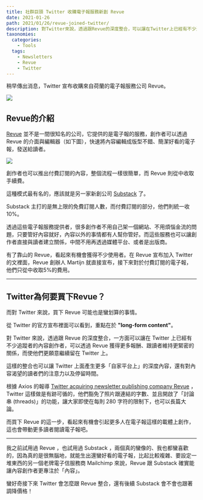 ```yaml
---
title: 社群巨頭 Twitter 收購電子報服務新創 Revue
date: 2021-01-26
path: 2021/01/26/revue-joined-twitter/
description: 對Twitter來說，透過跟Revue的深度整合，可以讓在Twitter上已經有不少追蹤者的內容創作者，可以透過Revue獲得更多報酬、跟讀者維持更緊密的關係，而使他們更願意繼續留在Twitter上。
taxonomies:
  categories: 
    - Tools
  tags: 
    - Newsletters
    - Revue
    - Twitter
---
```


稍早傳出消息，Twitter 宣布收購來自荷蘭的電子報服務公司 Revue。

![](https://pinchlime-screenshots.s3.ap-northeast-1.amazonaws.com/twitter-revue_JB1zqs.webp)

<!-- more -->

## Revue的介紹

[Revue](https://www.getrevue.co/) 並不是一間很知名的公司，它提供的是電子報的服務，創作者可以透過 Revue 的介面與編輯器（如下圖），快速將內容編輯成版型不錯、簡潔好看的電子報，發送給讀者。

![](https://pinchlime-screenshots.s3.ap-northeast-1.amazonaws.com/revue-editor_6i28SU.webp)

創作者也可以推出付費訂閱的內容，整個流程一樣很簡單，而 Revue 則從中收取手續費。

這種模式最有名的，應該就是另一家新創公司 [Substack](https://substack.com/) 了。

Substack 主打的是無上限的免費訂閱人數，而付費訂閱的部分，他們則統一收10%。

透過這些電子報服務提供者，很多創作者不用自己架一個網站、不用煩惱金流的問題，只要管好內容就好，內容以外的事情都有人幫你管好。而這些服務也可以讓創作者直接與讀者建立關係，中間不用再透過媒體平台、或者是出版商。

有了靠山的 Revue，看起來有機會獲得不少使用者。在 Revue 宣布加入 Twitter 的文裡面，Revue 創辦人 Martijn 就直接宣布，接下來對於付費訂閱的電子報，他們只從中收取5%的費用。

---

## Twitter為何要買下Revue？

而對 Twitter 來說，買下 Revue 可能也是蠻划算的事情。

從 Twitter 的官方宣布裡面可以看到，重點在於 **"long-form content"**。

對 Twitter 來說，透過跟 Revue 的深度整合，一方面可以讓在 Twitter 上已經有不少追蹤者的內容創作者，可以透過 Revue 獲得更多報酬、跟讀者維持更緊密的關係，而使他們更願意繼續留在 Twitter 上。

這樣的整合也可以讓 Twitter 上面產生更多「自家平台上」的深度內容，還有對內容渴望的讀者們的注意力以及停留時間。

根據 Axios 的報導 [Twitter acquiring newsletter publishing company Revue](https://www.axios.com/twitter-newsletter-publishing-revue-8a74f20d-61c9-4095-9b3c-202c3b3fe77c.html) ，Twitter 這樣做是有跡可循的，他們豁免了照片跟連結的字數、並且開啟了「討論串 (threads)」的功能，讓大家即使在每則 280 字符的限制下，也可以長篇大論。

而買下 Revue 的這一步，看起來有機會引起更多人在電子報這樣的載體上創作，這也會帶動更多讀者閱讀電子報吧。

---

我之前試用過 Revue ，也試用過 Substack ，兩個真的蠻像的、我也都蠻喜歡的，因為真的是很無腦地，就能生出還蠻好看的電子報，比起比較複雜、要設定一堆東西的另一個老牌電子信服務商 Mailchimp 來說，Revue 跟 Substack 確實能讓內容創作者更專注於「內容」。

蠻好奇接下來 Twitter 會怎麼跟 Revue 整合，還有後續 Substack 會不會也跟著調降價格！
